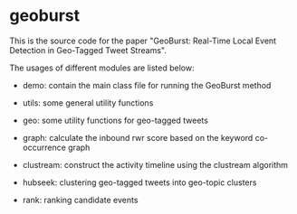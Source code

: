 # geoburst

This is the source code for the paper "GeoBurst: Real-Time Local Event Detection in Geo-Tagged Tweet Streams".

The usages of different modules are listed below:

- demo: contain the main class file for running the GeoBurst method

- utils: some general utility functions

- geo: some utility functions for geo-tagged tweets

- graph: calculate the inbound rwr score based on the keyword co-occurrence graph

- clustream: construct the activity timeline using the clustream algorithm

- hubseek: clustering geo-tagged tweets into geo-topic clusters

- rank: ranking candidate events
